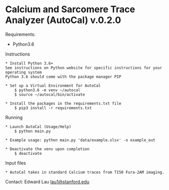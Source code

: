 Calcium and Sarcomere Trace Analyzer (AutoCal) v.0.2.0
======================================================

Requirements:
- Python3.6

Instructions

	* Install Python 3.6+
	See instructions on Python website for specific instructions for your operating system
	Python 3.6 should come with the package manager PIP

    * Set up a Virtual Environment for AutoCal
		$ python3.6 -m venv ~/autocal
		$ source ~/autocal/bin/activate

	* Install the packages in the requirements.txt file
		$ pip3 install -r requirements.txt

Running
	
	* Launch AutoCal (Usage/Help)
		$ python main.py

	* Example usage: python main.py 'data/example.xlsx' -o example_out

	* Deactivate the venv upon completion
		$ deactivate


Input files

	* AutoCal takes in standard Calcium traces from TI50 Fura-2AM imaging. 


Contact: Edward Lau
lau1@stanford.edu